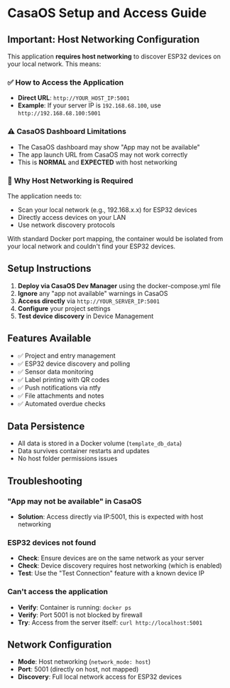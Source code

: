 # CasaOS Setup and Access Guide

## Important: Host Networking Configuration

This application **requires host networking** to discover ESP32 devices on your local network. This means:

### ✅ **How to Access the Application**
- **Direct URL**: `http://YOUR_HOST_IP:5001`
- **Example**: If your server IP is `192.168.68.100`, use `http://192.168.68.100:5001`

### ⚠️ **CasaOS Dashboard Limitations**
- The CasaOS dashboard may show "App may not be available"
- The app launch URL from CasaOS may not work correctly
- This is **NORMAL** and **EXPECTED** with host networking

### 🔧 **Why Host Networking is Required**
The application needs to:
- Scan your local network (e.g., 192.168.x.x) for ESP32 devices
- Directly access devices on your LAN
- Use network discovery protocols

With standard Docker port mapping, the container would be isolated from your local network and couldn't find your ESP32 devices.

## Setup Instructions

1. **Deploy via CasaOS Dev Manager** using the docker-compose.yml file
2. **Ignore** any "app not available" warnings in CasaOS
3. **Access directly** via `http://YOUR_SERVER_IP:5001`
4. **Configure** your project settings
5. **Test device discovery** in Device Management

## Features Available
- ✅ Project and entry management
- ✅ ESP32 device discovery and polling
- ✅ Sensor data monitoring
- ✅ Label printing with QR codes
- ✅ Push notifications via ntfy
- ✅ File attachments and notes
- ✅ Automated overdue checks

## Data Persistence
- All data is stored in a Docker volume (`template_db_data`)
- Data survives container restarts and updates
- No host folder permissions issues

## Troubleshooting

### "App may not be available" in CasaOS
- **Solution**: Access directly via IP:5001, this is expected with host networking

### ESP32 devices not found
- **Check**: Ensure devices are on the same network as your server
- **Check**: Device discovery requires host networking (which is enabled)
- **Test**: Use the "Test Connection" feature with a known device IP

### Can't access the application
- **Verify**: Container is running: `docker ps`
- **Verify**: Port 5001 is not blocked by firewall
- **Try**: Access from the server itself: `curl http://localhost:5001`

## Network Configuration
- **Mode**: Host networking (`network_mode: host`)
- **Port**: 5001 (directly on host, not mapped)
- **Discovery**: Full local network access for ESP32 devices
